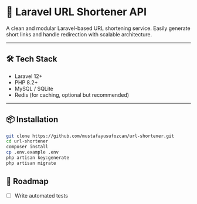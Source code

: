 # 🔗 Laravel URL Shortener API

A clean and modular Laravel-based URL shortening service. Easily generate short links and handle redirection with scalable architecture.

---

## 🛠️ Tech Stack

- Laravel 12+
- PHP 8.2+
- MySQL / SQLite
- Redis (for caching, optional but recommended)

---

## 📦 Installation

```bash
git clone https://github.com/mustafayusufozcan/url-shortener.git
cd url-shortener
composer install
cp .env.example .env
php artisan key:generate
php artisan migrate
```

## 🧭 Roadmap

- [ ] Write automated tests
